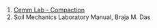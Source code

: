1. [Cemm Lab - Compaction](https://cemmlab.webhost.uic.edu/Experiment%209-Compaction.pdf)
2. Soil Mechanics Laboratory Manual, Braja M. Das
